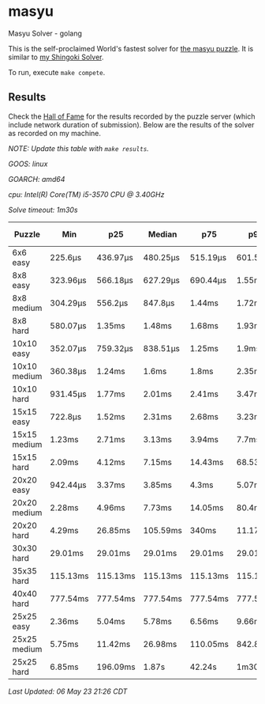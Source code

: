 # masyu
Masyu Solver - golang

This is the self-proclaimed World's fastest solver for [the masyu puzzle](www.puzzle-masyu.com). It is similar to [my Shingoki Solver](https://github.com/joshprzybyszewski/shingokisolver).

To run, execute `make compete`.

## Results

Check the [Hall of Fame](www.puzzle-masyu.com/hall.php?hallsize=18) for the results recorded by the puzzle server (which include network duration of submission). Below are the results of the solver as recorded on my machine.

_NOTE: Update this table with `make results`._

<resultsMarker>

_GOOS: linux_

_GOARCH: amd64_

_cpu: Intel(R) Core(TM) i5-3570 CPU @ 3.40GHz_

_Solve timeout: 1m30s_

|Puzzle|Min|p25|Median|p75|p95|max|sample size|
|-|-|-|-|-|-|-|-:|
|6x6 easy|225.6µs|436.97µs|480.25µs|515.19µs|601.52µs|1.44ms|384|
|8x8 easy|323.96µs|566.18µs|627.29µs|690.44µs|1.55ms|1.95ms|349|
|8x8 medium|304.29µs|556.2µs|847.8µs|1.44ms|1.72ms|2.27ms|333|
|8x8 hard|580.07µs|1.35ms|1.48ms|1.68ms|1.93ms|3.52ms|309|
|10x10 easy|352.07µs|759.32µs|838.51µs|1.25ms|1.9ms|2.75ms|300|
|10x10 medium|360.38µs|1.24ms|1.6ms|1.8ms|2.35ms|5.88ms|280|
|10x10 hard|931.45µs|1.77ms|2.01ms|2.41ms|3.47ms|6.59ms|261|
|15x15 easy|722.8µs|1.52ms|2.31ms|2.68ms|3.23ms|4.5ms|241|
|15x15 medium|1.23ms|2.71ms|3.13ms|3.94ms|7.7ms|16.67ms|191|
|15x15 hard|2.09ms|4.12ms|7.15ms|14.43ms|68.53ms|271.02ms|147|
|20x20 easy|942.44µs|3.37ms|3.85ms|4.3ms|5.07ms|8.1ms|183|
|20x20 medium|2.28ms|4.96ms|7.73ms|14.05ms|80.4ms|12.79s|152|
|20x20 hard|4.29ms|26.85ms|105.59ms|340ms|11.17s|1m30s|128|
|30x30 hard|29.01ms|29.01ms|29.01ms|29.01ms|29.01ms|29.01ms|1|
|35x35 hard|115.13ms|115.13ms|115.13ms|115.13ms|115.13ms|115.13ms|1|
|40x40 hard|777.54ms|777.54ms|777.54ms|777.54ms|777.54ms|777.54ms|1|
|25x25 easy|2.36ms|5.04ms|5.78ms|6.56ms|9.66ms|107.38ms|131|
|25x25 medium|5.75ms|11.42ms|26.98ms|110.05ms|842.88ms|9.68s|109|
|25x25 hard|6.85ms|196.09ms|1.87s|42.24s|1m30.01s|1m30.01s|103|

_Last Updated: 06 May 23 21:26 CDT_
</resultsMarker>
